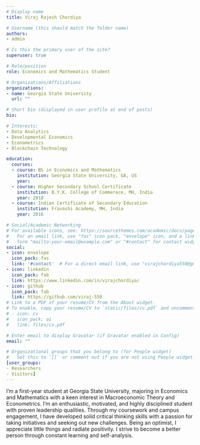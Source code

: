 ```yaml
---
# Display name
title: Viraj Rajesh Chordiya

# Username (this should match the folder name)
authors:
- admin

# Is this the primary user of the site?
superuser: true

# Role/position
role: Economics and Mathematics Student

# Organizations/Affiliations
organizations:
- name: Georgia State University
  url: ""

# Short bio (displayed in user profile at end of posts)
bio: 

# Interests:
- Data Analytics
- Developmental Economics
- Econometrics
- Blockchain Technology

education:
  courses:
  - course: BS in Economics and Mathematics
    institution: Georgia State University, GA, US
    year: 
  - course: Higher Secondary School Certificate
    institution: B.Y.K. College of Commerece, MH, India
    year: 2018
  - course: Indian Certificate of Secondary Education
    institution: Fravashi Academy, MH, India
    year: 2016

# Social/Academic Networking
# For available icons, see: https://sourcethemes.com/academic/docs/page-builder/#icons
#   For an email link, use "fas" icon pack, "envelope" icon, and a link in the
#   form "mailto:your-email@example.com" or "#contact" for contact widget.
social:
- icon: envelope
  icon_pack: fas
  link: '#contact'  # For a direct email link, use "virajchordiya550@gmail.com".
- icon: linkedin
  icon_pack: fab
  link: https://www.linkedin.com/in/virajchordiya/
- icon: github
  icon_pack: fab
  link: https://github.com/viraj-550
# Link to a PDF of your resume/CV from the About widget.
# To enable, copy your resume/CV to `static/files/cv.pdf` and uncomment the lines below.
# - icon: cv
#   icon_pack: ai
#   link: files/cv.pdf

# Enter email to display Gravatar (if Gravatar enabled in Config)
email: ""

# Organizational groups that you belong to (for People widget)
#   Set this to `[]` or comment out if you are not using People widget.
[user_groups:
- Researchers
- Visitors]
---
```

I’m a first-year student at Georgia State University, majoring in Economics and Mathematics with a keen interest in Macroeconomic Theory and Econometrics. I’m an enthusiastic, motivated, and highly disciplined student with proven leadership qualities. Through my coursework and campus engagement, I have developed solid critical thinking skills with a passion for taking initiatives and seeking out new challenges. Being an optimist, I appreciate little things and radiate positivity. I strive to become a better person through constant learning and self-analysis.
